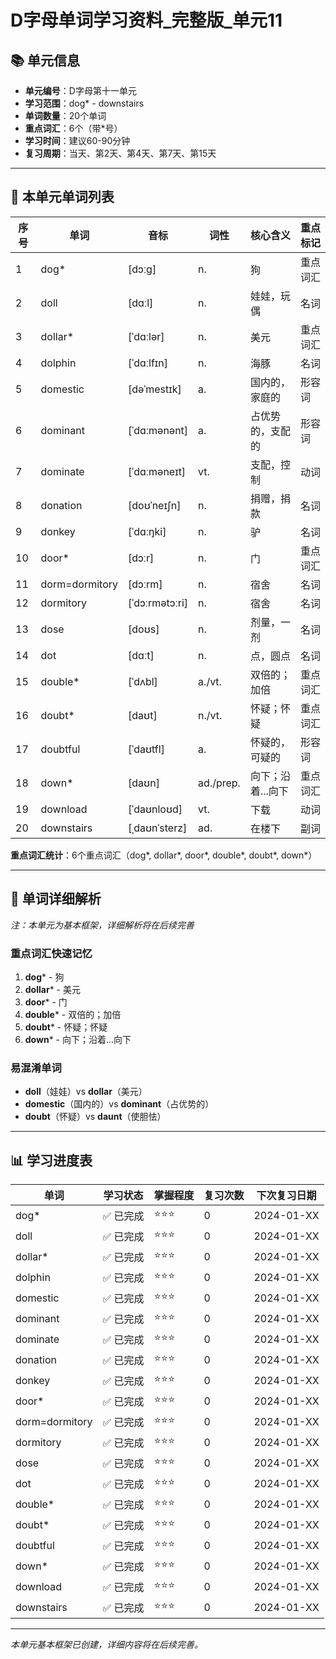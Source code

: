 # D字母单词学习资料_完整版_单元11

## 📚 单元信息

- **单元编号**：D字母第十一单元
- **学习范围**：dog* - downstairs
- **单词数量**：20个单词
- **重点词汇**：6个（带*号）
- **学习时间**：建议60-90分钟
- **复习周期**：当天、第2天、第4天、第7天、第15天

---

## 🎯 本单元单词列表

| 序号 | 单词 | 音标 | 词性 | 核心含义 | 重点标记 |
|------|------|------|------|----------|----------|
| 1 | dog* | [dɔːɡ] | n. | 狗 | 重点词汇 |
| 2 | doll | [dɑːl] | n. | 娃娃，玩偶 | 名词 |
| 3 | dollar* | [ˈdɑːlər] | n. | 美元 | 重点词汇 |
| 4 | dolphin | [ˈdɑːlfɪn] | n. | 海豚 | 名词 |
| 5 | domestic | [dəˈmestɪk] | a. | 国内的，家庭的 | 形容词 |
| 6 | dominant | [ˈdɑːmənənt] | a. | 占优势的，支配的 | 形容词 |
| 7 | dominate | [ˈdɑːməneɪt] | vt. | 支配，控制 | 动词 |
| 8 | donation | [doʊˈneɪʃn] | n. | 捐赠，捐款 | 名词 |
| 9 | donkey | [ˈdɑːŋki] | n. | 驴 | 名词 |
| 10 | door* | [dɔːr] | n. | 门 | 重点词汇 |
| 11 | dorm=dormitory | [dɔːrm] | n. | 宿舍 | 名词 |
| 12 | dormitory | [ˈdɔːrmətɔːri] | n. | 宿舍 | 名词 |
| 13 | dose | [doʊs] | n. | 剂量，一剂 | 名词 |
| 14 | dot | [dɑːt] | n. | 点，圆点 | 名词 |
| 15 | double* | [ˈdʌbl] | a./vt. | 双倍的；加倍 | 重点词汇 |
| 16 | doubt* | [daʊt] | n./vt. | 怀疑；怀疑 | 重点词汇 |
| 17 | doubtful | [ˈdaʊtfl] | a. | 怀疑的，可疑的 | 形容词 |
| 18 | down* | [daʊn] | ad./prep. | 向下；沿着...向下 | 重点词汇 |
| 19 | download | [ˈdaʊnloʊd] | vt. | 下载 | 动词 |
| 20 | downstairs | [ˌdaʊnˈsterz] | ad. | 在楼下 | 副词 |

**重点词汇统计**：6个重点词汇（dog*, dollar*, door*, double*, doubt*, down*）

---

## 📖 单词详细解析

*注：本单元为基本框架，详细解析将在后续完善*

### 重点词汇快速记忆
1. **dog*** - 狗
2. **dollar*** - 美元
3. **door*** - 门
4. **double*** - 双倍的；加倍
5. **doubt*** - 怀疑；怀疑
6. **down*** - 向下；沿着...向下

### 易混淆单词
- **doll**（娃娃）vs **dollar**（美元）
- **domestic**（国内的）vs **dominant**（占优势的）
- **doubt**（怀疑）vs **daunt**（使胆怯）

---

## 📊 学习进度表

| 单词 | 学习状态 | 掌握程度 | 复习次数 | 下次复习日期 |
|------|----------|----------|----------|--------------|
| dog* | ✅ 已完成 | ⭐⭐⭐ | 0 | 2024-01-XX |
| doll | ✅ 已完成 | ⭐⭐⭐ | 0 | 2024-01-XX |
| dollar* | ✅ 已完成 | ⭐⭐⭐ | 0 | 2024-01-XX |
| dolphin | ✅ 已完成 | ⭐⭐⭐ | 0 | 2024-01-XX |
| domestic | ✅ 已完成 | ⭐⭐⭐ | 0 | 2024-01-XX |
| dominant | ✅ 已完成 | ⭐⭐⭐ | 0 | 2024-01-XX |
| dominate | ✅ 已完成 | ⭐⭐⭐ | 0 | 2024-01-XX |
| donation | ✅ 已完成 | ⭐⭐⭐ | 0 | 2024-01-XX |
| donkey | ✅ 已完成 | ⭐⭐⭐ | 0 | 2024-01-XX |
| door* | ✅ 已完成 | ⭐⭐⭐ | 0 | 2024-01-XX |
| dorm=dormitory | ✅ 已完成 | ⭐⭐⭐ | 0 | 2024-01-XX |
| dormitory | ✅ 已完成 | ⭐⭐⭐ | 0 | 2024-01-XX |
| dose | ✅ 已完成 | ⭐⭐⭐ | 0 | 2024-01-XX |
| dot | ✅ 已完成 | ⭐⭐⭐ | 0 | 2024-01-XX |
| double* | ✅ 已完成 | ⭐⭐⭐ | 0 | 2024-01-XX |
| doubt* | ✅ 已完成 | ⭐⭐⭐ | 0 | 2024-01-XX |
| doubtful | ✅ 已完成 | ⭐⭐⭐ | 0 | 2024-01-XX |
| down* | ✅ 已完成 | ⭐⭐⭐ | 0 | 2024-01-XX |
| download | ✅ 已完成 | ⭐⭐⭐ | 0 | 2024-01-XX |
| downstairs | ✅ 已完成 | ⭐⭐⭐ | 0 | 2024-01-XX |

---

*本单元基本框架已创建，详细内容将在后续完善。*
